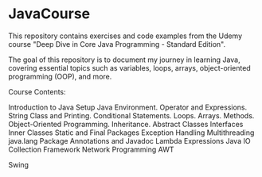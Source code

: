 # JavaCourse 
 
This repository contains exercises and code examples from the Udemy course "Deep Dive in Core Java Programming - Standard Edition".
 
The goal of this repository is to document my journey in learning Java, covering essential topics such as variables, loops, arrays, object-oriented programming (OOP), and more.  

Course Contents:

Introduction to Java
Setup Java Environment.
Operator and Expressions.
String Class and Printing.
Conditional Statements.
Loops.
Arrays.
Methods.
Object-Oriented Programming.
Inheritance.
Abstract Classes
Interfaces
Inner Classes
Static and Final
Packages
Exception Handling
Multithreading
java.lang Package
Annotations and Javadoc
Lambda Expressions
Java IO
Collection Framework
Network Programming
AWT

Swing


  
